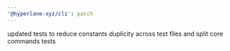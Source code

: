 ```yaml
---
'@hyperlane-xyz/cli': patch
---
```


updated tests to reduce constants duplicity across test files and split core commands tests
